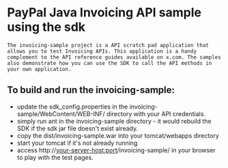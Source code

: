 PayPal Java Invoicing API sample using the sdk
============================================
	The invoicing-sample project is a API scratch pad application that allows you to test Invoicing APIs. This application is a handy complement to the API reference guides available on x.com. The samples also demonstrate how you can use the SDK to call the API methods in your own application.

To build and run the invoicing-sample:
------------------------------------
* 	update the sdk_config.properties in the invoicing-sample/WebContent/WEB-INF/ directory with your API credentials.
*	simply run ant in the invoicing-sample directory - it would rebuild the SDK if the sdk jar file doesn't exist already.
*	copy the dist/invoicing-sample.war into your tomcat/webapps directory
*	start your tomcat if it's not already running
*	access http://<your-server-host:port>/invoicing-sample/ in your browser to play with the test pages.

